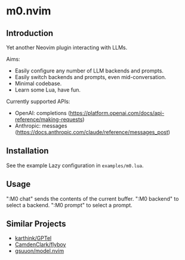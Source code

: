 # m0.nvim
## Introduction
Yet another Neovim plugin interacting with LLMs.

Aims:
* Easily configure any number of LLM backends and prompts.
* Easily switch backends and prompts, even mid-conversation.
* Minimal codebase.
* Learn some Lua, have fun.

Currently supported APIs:
* OpenAI: completions (https://platform.openai.com/docs/api-reference/making-requests)
* Anthropic: messages (https://docs.anthropic.com/claude/reference/messages_post)

## Installation
See the example Lazy configuration in `examples/m0.lua`.

## Usage
":M0 chat" sends the contents of the current buffer.
":M0 backend" to select a backend.
":M0 prompt" to select a prompt.

## Similar Projects

- [karthink/GPTel](https://github.com/karthink/gptel)
- [CamdenClark/flyboy](https://github.com/CamdenClark/flyboy)
- [gsuuon/model.nvim](https://github.com/gsuuon/model.nvim)
